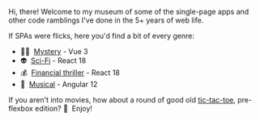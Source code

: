 Hi, there! Welcome to my museum of some of the single-page apps and other code ramblings I've done in the 5+ years of web life.

If SPAs were flicks, here you'd find a bit of every genre:
- 🕵️‍♀️ &nbsp;[Mystery](https://hqcasanova.github.io/pin-pad) - Vue 3
- 👽 &nbsp;[Sci-Fi](https://hqcasanova.github.io/react-graphql) - React 18
- 💰 &nbsp;[Financial thriller](https://hqcasanova.github.io/react-app) - React 18
- 🎵 &nbsp;[Musical](https://hqcasanova.github.io/interactive-matcher) - Angular 12

If you aren't into movies, how about a round of good old [tic-tac-toe](http://hqcasanova.github.io/DOM-and-jQuery-basics/), pre-flexbox edition? 🤪 &nbsp;Enjoy!
